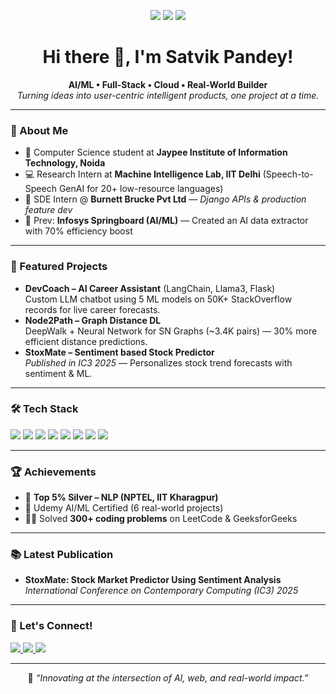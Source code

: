 <!-- Banner -->
<p align="center">
  <img src="https://img.shields.io/badge/AI%20Engineer-%231DA1F2.svg?style=for-the-badge&logo=github&logoColor=white">
  <img src="https://img.shields.io/badge/CS%20Student-%23007396.svg?style=for-the-badge&logo=hackerrank&logoColor=white">
  <img src="https://img.shields.io/badge/%E2%9A%A1%20Building%20Intelligent%20Apps-%23F7B93E.svg?style=for-the-badge">
</p>

<h1 align="center">Hi there 🤖, I'm Satvik Pandey!</h1>

<p align="center">
  <b>AI/ML • Full-Stack • Cloud • Real-World Builder</b><br>
  <em>Turning ideas into user-centric intelligent products, one project at a time.</em>
</p>

---

### 🎯 About Me

- 👋 Computer Science student at <b>Jaypee Institute of Information Technology, Noida</b>
- 💻 Research Intern at <b>Machine Intelligence Lab, IIT Delhi</b> (Speech-to-Speech GenAI for 20+ low-resource languages)
- 🚀 SDE Intern @ <b>Burnett Brucke Pvt Ltd</b> — <i>Django APIs & production feature dev</i>
- 🤝 Prev: <b>Infosys Springboard (AI/ML)</b> — Created an AI data extractor with 70% efficiency boost

---

### 🚩 Featured Projects

- <b>DevCoach – AI Career Assistant</b> (LangChain, Llama3, Flask)  
  Custom LLM chatbot using 5 ML models on 50K+ StackOverflow records for live career forecasts.
- <b>Node2Path – Graph Distance DL</b>  
  DeepWalk + Neural Network for SN Graphs (~3.4K pairs) — 30% more efficient distance predictions.
- <b>StoxMate – Sentiment based Stock Predictor</b>  
  <i>Published in IC3 2025</i> — Personalizes stock trend forecasts with sentiment & ML.

---

### 🛠️ Tech Stack

<p>
  <img src="https://img.shields.io/badge/Python-3678B0?style=for-the-badge&logo=python&logoColor=white" />
  <img src="https://img.shields.io/badge/C++-00599C?style=for-the-badge&logo=c%2B%2B&logoColor=white"/>
  <img src="https://img.shields.io/badge/Javascript-F7DF1E?style=for-the-badge&logo=javascript&logoColor=black"/>
  <img src="https://img.shields.io/badge/Java-ED8B00?style=for-the-badge&logo=java&logoColor=white"/>
  <img src="https://img.shields.io/badge/MySQL-00758F?style=for-the-badge&logo=mysql&logoColor=white"/>
  <img src="https://img.shields.io/badge/TensorFlow-FF6F00?style=for-the-badge&logo=tensorflow&logoColor=white"/>
  <img src="https://img.shields.io/badge/MERN%20Stack-1E4C2B?style=for-the-badge&logo=react&logoColor=white"/>
  <img src="https://img.shields.io/badge/Cloud-0088CC?style=for-the-badge&logo=cloud&logoColor=white"/>
</p>

---

### 🏆 Achievements

- 🥈 <b>Top 5% Silver – NLP (NPTEL, IIT Kharagpur)</b>
- 🥇 Udemy AI/ML Certified (6 real-world projects)
- 🧑‍💻 Solved <b>300+ coding problems</b> on LeetCode & GeeksforGeeks

---

### 📚 Latest Publication

- <b>StoxMate: Stock Market Predictor Using Sentiment Analysis</b>  
  <i>International Conference on Contemporary Computing (IC3) 2025</i>

---

### 🔗 Let's Connect!

<p>
  <a href="https://linkedin.com/in/satvik20pandey/">
    <img src="https://img.shields.io/badge/LinkedIn-blue?style=flat-square&logo=linkedin" />
  </a>
  <a href="mailto:satvikofficial20@gmail.com">
    <img src="https://img.shields.io/badge/Gmail-red?style=flat-square&logo=gmail&logoColor=white" />
  </a>
  <a href="https://github.com/Satvik20Pandey">
    <img src="https://img.shields.io/badge/GitHub-181717?style=flat-square&logo=github&logoColor=white"/>
  </a>
</p>

---

<p align="center">
  🚀 <i>“Innovating at the intersection of AI, web, and real-world impact.”</i>
</p>
